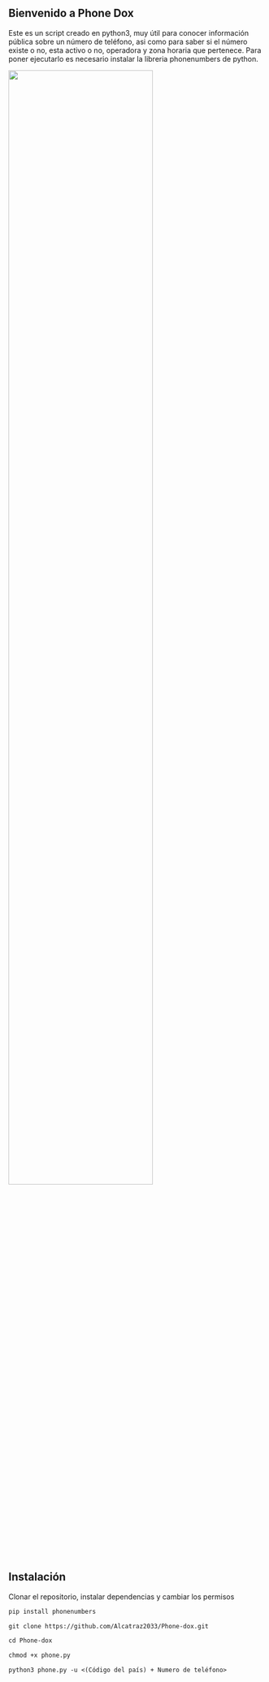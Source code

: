 ## Bienvenido a Phone Dox

Este es un script creado en python3, muy útil para conocer información pública sobre un número de teléfono, asi como para saber si el número existe o no,
esta activo o no, operadora y zona horaria que pertenece. Para poner ejecutarlo es necesario instalar la libreria phonenumbers de python.

<p align="left">
	<img src="https://i.imgur.com/nDfzUI8.png" width="75%" height="75%" align="">
</p>

## Instalación

Clonar el repositorio, instalar dependencias y cambiar los permisos

```markdown
pip install phonenumbers

git clone https://github.com/Alcatraz2033/Phone-dox.git

cd Phone-dox

chmod +x phone.py

python3 phone.py -u <(Código del país) + Numero de teléfono>
```
